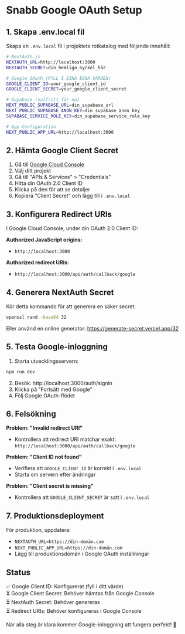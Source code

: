 # Snabb Google OAuth Setup

## 1. Skapa .env.local fil

Skapa en `.env.local` fil i projektets rotkatalog med följande innehåll:

```bash
# NextAuth.js
NEXTAUTH_URL=http://localhost:3000
NEXTAUTH_SECRET=din_hemliga_nyckel_här

# Google OAuth (FYLL I DINA EGNA VÄRDEN)
GOOGLE_CLIENT_ID=your_google_client_id
GOOGLE_CLIENT_SECRET=your_google_client_secret

# Supabase (valfritt för nu)
NEXT_PUBLIC_SUPABASE_URL=din_supabase_url
NEXT_PUBLIC_SUPABASE_ANON_KEY=din_supabase_anon_key
SUPABASE_SERVICE_ROLE_KEY=din_supabase_service_role_key

# App Configuration
NEXT_PUBLIC_APP_URL=http://localhost:3000
```

## 2. Hämta Google Client Secret

1. Gå till [Google Cloud Console](https://console.cloud.google.com/)
2. Välj ditt projekt
3. Gå till "APIs & Services" > "Credentials"
4. Hitta din OAuth 2.0 Client ID
5. Klicka på den för att se detaljer
6. Kopiera "Client Secret" och lägg till i `.env.local`

## 3. Konfigurera Redirect URIs

I Google Cloud Console, under din OAuth 2.0 Client ID:

**Authorized JavaScript origins:**
- `http://localhost:3000`

**Authorized redirect URIs:**
- `http://localhost:3000/api/auth/callback/google`

## 4. Generera NextAuth Secret

Kör detta kommando för att generera en säker secret:

```bash
openssl rand -base64 32
```

Eller använd en online generator: https://generate-secret.vercel.app/32

## 5. Testa Google-inloggning

1. Starta utvecklingsservern:
```bash
npm run dev
```

2. Besök: http://localhost:3000/auth/signin
3. Klicka på "Fortsätt med Google"
4. Följ Google OAuth-flödet

## 6. Felsökning

**Problem: "Invalid redirect URI"**
- Kontrollera att redirect URI matchar exakt: `http://localhost:3000/api/auth/callback/google`

**Problem: "Client ID not found"**
- Verifiera att `GOOGLE_CLIENT_ID` är korrekt i `.env.local`
- Starta om servern efter ändringar

**Problem: "Client secret is missing"**
- Kontrollera att `GOOGLE_CLIENT_SECRET` är satt i `.env.local`

## 7. Produktionsdeployment

För produktion, uppdatera:
- `NEXTAUTH_URL=https://din-domän.com`
- `NEXT_PUBLIC_APP_URL=https://din-domän.com`
- Lägg till produktionsdomän i Google OAuth inställningar

## Status

✅ Google Client ID: Konfigurerat (fyll i ditt värde)  
⏳ Google Client Secret: Behöver hämtas från Google Console  
⏳ NextAuth Secret: Behöver genereras  
⏳ Redirect URIs: Behöver konfigureras i Google Console  

När alla steg är klara kommer Google-inloggning att fungera perfekt! 🚀
